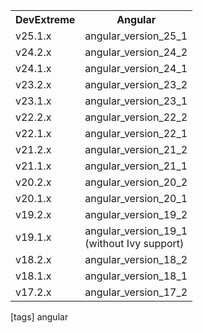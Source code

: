 <table class="dx-table">
    <tr>
        <th>DevExtreme</th>
        <th>Angular</th>
    </tr>
    <tr>
        <td>v25.1.x</td>
        <td>angular_version_25_1</td>
    </tr>
    <tr>
        <td>v24.2.x</td>
        <td>angular_version_24_2</td>
    </tr>
    <tr>
        <td>v24.1.x</td>
        <td>angular_version_24_1</td>
    </tr>
    <tr>
        <td>v23.2.x</td>
        <td>angular_version_23_2</td>
    </tr>
    <tr>
        <td>v23.1.x</td>
        <td>angular_version_23_1</td>
    </tr>
    <tr>
        <td>v22.2.x</td>
        <td>angular_version_22_2</td>
    </tr>
    <tr>
        <td>v22.1.x</td>
        <td>angular_version_22_1</td>
    </tr>
    <tr>
        <td>v21.2.x</td>
        <td>angular_version_21_2</td>
    </tr>
    <tr>
        <td>v21.1.x</td>
        <td>angular_version_21_1</td>
    </tr>
    <tr>
        <td>v20.2.x</td>
        <td>angular_version_20_2</td>
    </tr>
    <tr>
        <td>v20.1.x</td>
        <td>angular_version_20_1</td>
    </tr>
    <tr>
        <td>v19.2.x</td>
        <td>angular_version_19_2</td>
    </tr>
    <tr>
        <td>v19.1.x</td>
        <td>angular_version_19_1 <br/> (without Ivy support)</td>
    </tr>
    <tr>
        <td>v18.2.x</td>
        <td>angular_version_18_2</td>
    </tr>
    <tr>
        <td>v18.1.x</td>
        <td>angular_version_18_1</td>
    </tr>
    <tr>
        <td>v17.2.x</td>
        <td>angular_version_17_2</td>
    </tr>
</table>

[tags] angular
